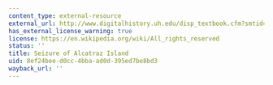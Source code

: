 ```yaml
---
content_type: external-resource
external_url: http://www.digitalhistory.uh.edu/disp_textbook.cfm?smtid=3&psid=721
has_external_license_warning: true
license: https://en.wikipedia.org/wiki/All_rights_reserved
status: ''
title: Seizure of Alcatraz Island
uid: 8ef24bee-d0cc-4bba-ad0d-395ed7be8bd3
wayback_url: ''
---
```


